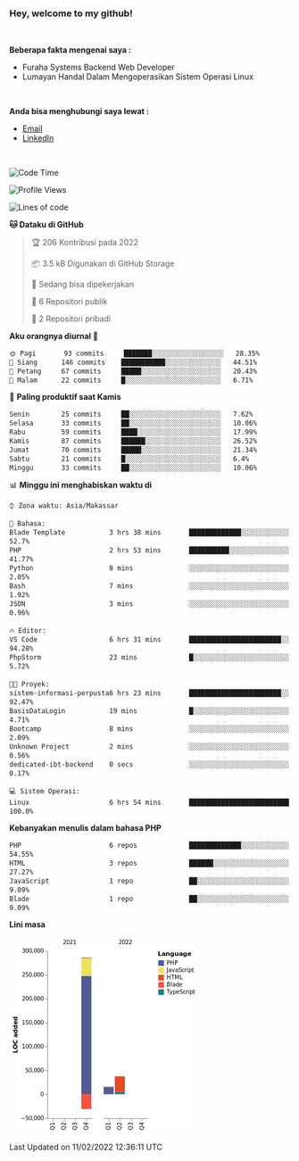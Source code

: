 <h3>Hey, welcome to my github!</h3>

<br>

<p><strong>Beberapa fakta mengenai saya :</strong></p>

<ul>
  <li>Furaha Systems Backend Web Developer</li>
  <li>Lumayan Handal Dalam Mengoperasikan Sistem Operasi Linux</li>
</ul>

<br>

<p><strong>Anda bisa menghubungi saya lewat :</strong></p>

<ul>
  <li><a href="mailto:renaldiapriyanto419@gmail.com">Email</a></li>
  <li><a href="https://www.linkedin.com/in/renaldi-kadang-314314206/">LinkedIn</a></li>
</ul>

<br>

<!--START_SECTION:waka-->
![Code Time](http://img.shields.io/badge/Code%20Time-6%20hrs%2054%20mins-blue)

![Profile Views](http://img.shields.io/badge/Profil%20dilihat-74-blue)

![Lines of code](https://img.shields.io/badge/Sejak%20Hello%20World%20aku%20telah%20menulis-270%20Thousand%20baris%20kode-blue)

**🐱 Dataku di GitHub** 

> 🏆 206 Kontribusi pada 2022
 > 
> 📦 3.5 kB Digunakan di GitHub Storage 
 > 
> 💼 Sedang bisa dipekerjakan
 > 
> 📜 6 Repositori publik 
 > 
> 🔑 2 Repositori pribadi  
 > 
**Aku orangnya diurnal 🐤** 

```text
🌞 Pagi       93 commits     ███████░░░░░░░░░░░░░░░░░░   28.35% 
🌆 Siang      146 commits    ███████████░░░░░░░░░░░░░░   44.51% 
🌃 Petang     67 commits     █████░░░░░░░░░░░░░░░░░░░░   20.43% 
🌙 Malam      22 commits     █░░░░░░░░░░░░░░░░░░░░░░░░   6.71%

```
📅 **Paling produktif saat Kamis** 

```text
Senin        25 commits     ██░░░░░░░░░░░░░░░░░░░░░░░   7.62% 
Selasa       33 commits     ██░░░░░░░░░░░░░░░░░░░░░░░   10.06% 
Rabu         59 commits     ████░░░░░░░░░░░░░░░░░░░░░   17.99% 
Kamis        87 commits     ██████░░░░░░░░░░░░░░░░░░░   26.52% 
Jumat        70 commits     █████░░░░░░░░░░░░░░░░░░░░   21.34% 
Sabtu        21 commits     █░░░░░░░░░░░░░░░░░░░░░░░░   6.4% 
Minggu       33 commits     ██░░░░░░░░░░░░░░░░░░░░░░░   10.06%

```


📊 **Minggu ini menghabiskan waktu di** 

```text
⌚︎ Zona waktu: Asia/Makassar

💬 Bahasa: 
Blade Template           3 hrs 38 mins       █████████████░░░░░░░░░░░░   52.7% 
PHP                      2 hrs 53 mins       ██████████░░░░░░░░░░░░░░░   41.77% 
Python                   8 mins              ░░░░░░░░░░░░░░░░░░░░░░░░░   2.05% 
Bash                     7 mins              ░░░░░░░░░░░░░░░░░░░░░░░░░   1.92% 
JSON                     3 mins              ░░░░░░░░░░░░░░░░░░░░░░░░░   0.96%

🔥 Editor: 
VS Code                  6 hrs 31 mins       ███████████████████████░░   94.28% 
PhpStorm                 23 mins             █░░░░░░░░░░░░░░░░░░░░░░░░   5.72%

🐱‍💻 Proyek: 
sistem-informasi-perpusta6 hrs 23 mins       ███████████████████████░░   92.47% 
BasisDataLogin           19 mins             █░░░░░░░░░░░░░░░░░░░░░░░░   4.71% 
Bootcamp                 8 mins              ░░░░░░░░░░░░░░░░░░░░░░░░░   2.09% 
Unknown Project          2 mins              ░░░░░░░░░░░░░░░░░░░░░░░░░   0.56% 
dedicated-ibt-backend    0 secs              ░░░░░░░░░░░░░░░░░░░░░░░░░   0.17%

💻 Sistem Operasi: 
Linux                    6 hrs 54 mins       █████████████████████████   100.0%

```

**Kebanyakan menulis dalam bahasa PHP** 

```text
PHP                      6 repos             █████████████░░░░░░░░░░░░   54.55% 
HTML                     3 repos             ██████░░░░░░░░░░░░░░░░░░░   27.27% 
JavaScript               1 repo              ██░░░░░░░░░░░░░░░░░░░░░░░   9.09% 
Blade                    1 repo              ██░░░░░░░░░░░░░░░░░░░░░░░   9.09%

```


**Lini masa**

![Chart not found](https://raw.githubusercontent.com/Sylent-Sys/Sylent-Sys/main/charts/bar_graph.png) 


 Last Updated on 11/02/2022 12:36:11 UTC
<!--END_SECTION:waka-->
